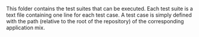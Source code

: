 This folder contains the test suites that can be executed.
Each test suite is a text file containing one line for each test case.
A test case is simply defined with the path (relative to the root of the repository) of the corresponding application mix.